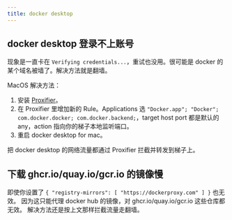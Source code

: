 ```yaml
---
title: docker desktop
---
```



## docker desktop 登录不上账号

现象是一直卡在 `Verifying credentials...`，重试也没用。很可能是 docker 的某个域名被墙了。解决方法就是翻墙。

MacOS 解决方法：

1. 安装 [Proxifier](https://www.proxifier.com/)。
2. 在 Proxifier 里增加新的 Rule。Applications 选 `"Docker.app"; "Docker"; com.docker.docker; com.docker.backend;`，target host port 都是默认的 any，action 指向你的梯子本地监听端口。
3. 重启 docker desktop for mac。

把 docker desktop 的网络流量都通过 Proxifier 拦截并转发到梯子上。

## 下载 ghcr.io/quay.io/gcr.io 的镜像慢

即使你设置了 `{ "registry-mirrors": [ "https://dockerproxy.com" ] }` 也无效。
因为这只能代理 docker hub 的镜像，对 ghcr.io/quay.io/gcr.io 这些仓库都无效。
解决方法还是按上文那样拦截流量走翻墙。
